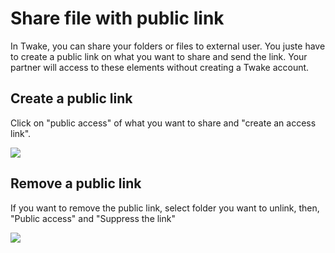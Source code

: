 # Share file with public link

In Twake, you can share your folders or files to external user. You juste have to create a public link on what you want to share and send the link. Your partner will access to these elements without creating a Twake account.

## Create a public link

Click on "public access" of what you want to share and "create an access link".

![](../../../.gitbook/assets/sans-titre-2%20%281%29.gif)

## Remove a public link

If you want to remove the public link, select folder you want to unlink, then, "Public access" and "Suppress the link"

![](../../../.gitbook/assets/sans-titre-2.gif)


